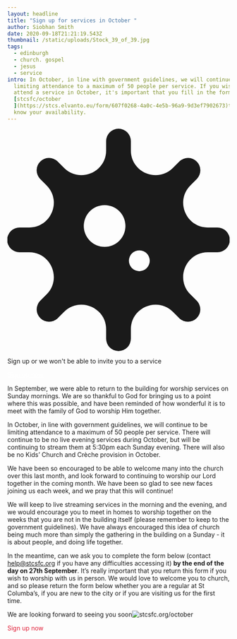 ```yaml
---
layout: headline
title: "Sign up for services in October "
author: Siobhan Smith
date: 2020-09-18T21:21:19.543Z
thumbnail: /static/uploads/Stock_39_of_39.jpg
tags:
  - edinburgh
  - church. gospel
  - jesus
  - service
intro: In October, in line with government guidelines, we will continue to be
  limiting attendance to a maximum of 50 people per service. If you wish to
  attend a service in October, it's important that you fill in the form at
  [stcsfc/october
  ](https://stcs.elvanto.eu/form/607f0268-4a0c-4e5b-96a9-9d3ef7902673)to let us
  know your availability.
---
```

<div class="bg-stcs-footer-bg1 flex mb-4 px-4 py-2 text-white shadow shadow-lg items-center">
  <svg aria-hidden="true" focusable="false" data-prefix="fas" data-icon="virus" class="fa-virus fa-w-16 h-16 svg-inline--fa text-stcs-nav-bg w-16" role="img" xmlns="http://www.w3.org/2000/svg" viewBox="0 0 512 512"><path fill="currentColor" d="M483.55,227.55H462c-50.68,0-76.07-61.27-40.23-97.11L437,115.19A28.44,28.44,0,0,0,396.8,75L381.56,90.22c-35.84,35.83-97.11,10.45-97.11-40.23V28.44a28.45,28.45,0,0,0-56.9,0V50c0,50.68-61.27,76.06-97.11,40.23L115.2,75A28.44,28.44,0,0,0,75,115.19l15.25,15.25c35.84,35.84,10.45,97.11-40.23,97.11H28.45a28.45,28.45,0,1,0,0,56.89H50c50.68,0,76.07,61.28,40.23,97.12L75,396.8A28.45,28.45,0,0,0,115.2,437l15.24-15.25c35.84-35.84,97.11-10.45,97.11,40.23v21.54a28.45,28.45,0,0,0,56.9,0V462c0-50.68,61.27-76.07,97.11-40.23L396.8,437A28.45,28.45,0,0,0,437,396.8l-15.25-15.24c-35.84-35.84-10.45-97.12,40.23-97.12h21.54a28.45,28.45,0,1,0,0-56.89ZM224,272a48,48,0,1,1,48-48A48,48,0,0,1,224,272Zm80,56a24,24,0,1,1,24-24A24,24,0,0,1,304,328Z"></path></svg>
  <div class="ml-4">
    <p class="font-semibold text-lg tracking-tight uppercase">Sign up or we won't be able to invite you to a service</p>
    <p>
    <a class="hover:text-red-stcs" style="color: #ffffff;" href="https://stcsfc.org/october"
    target="_blank">Sign up now</a>
    </p>
  </div>
</div>

In September, we were able to return to the building for worship services on Sunday mornings. We are so thankful to God for bringing us to a point where this was possible, and have been reminded of how wonderful it is to meet with the family of God to worship Him together.

In October, in line with government guidelines, we will continue to be limiting attendance to a maximum of 50 people per service. There will continue to be no live evening services during October, but will be continuing to stream them at 5:30pm each Sunday evening. There will also be no Kids’ Church and Crèche provision in October.

We have been so encouraged to be able to welcome many into the church over this last month, and look forward to continuing to worship our Lord together in the coming month. We have been so glad to see new faces joining us each week, and we pray that this will continue!

We will keep to live streaming services in the morning and the evening, and we would encourage you to meet in homes to worship together on the weeks that you are not in the building itself (please remember to keep to the government guidelines). We have always encouraged this idea of church being much more than simply the gathering in the building on a Sunday - it is about people, and doing life together.

In the meantime, can we ask you to complete the form below (contact help@stcsfc.org if you have any difficulties accessing it) **by the end of the day on 27th September**. It’s really important that you return this form if you wish to worship with us in person. We would love to welcome you to church, and so please return the form below whether you are a regular at St Columba’s, if you are new to the city or if you are visiting us for the first time.

We are looking forward to seeing you soon![stcsfc.org/october](https://stcs.elvanto.eu/form/607f0268-4a0c-4e5b-96a9-9d3ef7902673)

<a
    class="inline-block px-4 py-3 hover:shadow-2xl text-3xl hover:bg-stcs-footer-bg1" 
    style="color: #e02039!important; text-decoration: none;"
    href="https://stcsfc.org/october" target="_blank">
    Sign up now 
</a>